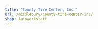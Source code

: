```yaml
---
title: "County Tire Center, Inc."
url: /middlebury/county-tire-center-inc/
shop: Autowerkstatt
---
```

